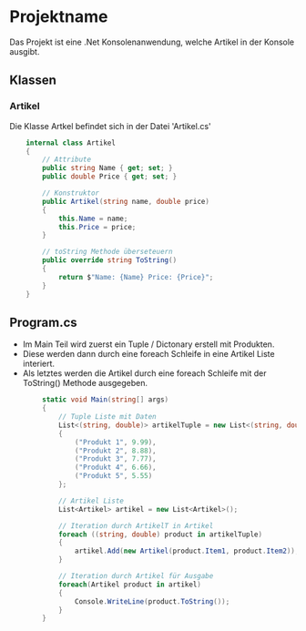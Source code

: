 # Projektname

Das Projekt ist eine .Net Konsolenanwendung, welche Artikel in der Konsole ausgibt.

## Klassen

### Artikel

Die Klasse Artkel befindet sich in der Datei 'Artikel.cs'

```C#
    internal class Artikel
    {
        // Attribute
        public string Name { get; set; }
        public double Price { get; set; }

        // Konstruktor
        public Artikel(string name, double price)
        {
            this.Name = name;
            this.Price = price;
        }

        // toString Methode überseteuern
        public override string ToString()
        {
            return $"Name: {Name} Price: {Price}";
        }
    }
```


## Program.cs

* Im Main Teil wird zuerst ein Tuple / Dictonary erstell mit Produkten.
* Diese werden dann durch eine foreach Schleife in eine Artikel Liste interiert.
* Als letztes werden die Artikel durch eine foreach Schleife mit der ToString() Methode ausgegeben.

```C#
        static void Main(string[] args)
        {
            // Tuple Liste mit Daten
            List<(string, double)> artikelTuple = new List<(string, double)>
            {
                ("Produkt 1", 9.99),
                ("Produkt 2", 8.88),
                ("Produkt 3", 7.77),
                ("Produkt 4", 6.66),
                ("Produkt 5", 5.55)
            };

            // Artikel Liste
            List<Artikel> artikel = new List<Artikel>();

            // Iteration durch ArtikelT in Artikel
            foreach ((string, double) product in artikelTuple)
            {
                artikel.Add(new Artikel(product.Item1, product.Item2));
            }

            // Iteration durch Artikel für Ausgabe
            foreach(Artikel product in artikel)
            {
                Console.WriteLine(product.ToString());
            }
        }
```